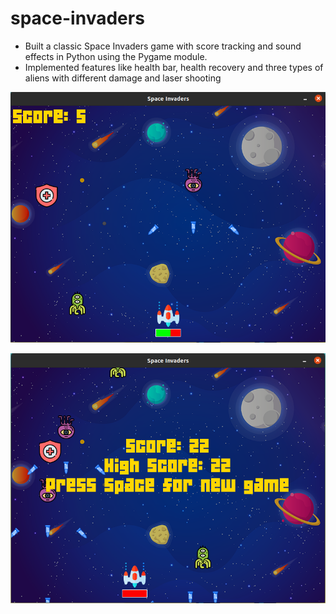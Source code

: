 # space-invaders
 - Built a classic Space Invaders game with score tracking and sound effects in Python using the Pygame module.
 - Implemented features like health bar, health recovery and three types of aliens with different damage and laser shooting

![Preview](images/space_invaders.png)

![Preview](images/game_over.png)

